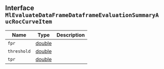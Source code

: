 ## Interface `MlEvaluateDataFrameDataframeEvaluationSummaryAucRocCurveItem`

| Name | Type | Description |
| - | - | - |
| `fpr` | [double](./double.md) | &nbsp; |
| `threshold` | [double](./double.md) | &nbsp; |
| `tpr` | [double](./double.md) | &nbsp; |
